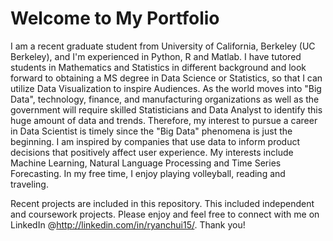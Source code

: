 # Welcome to My Portfolio

I am a recent graduate student from University of California, Berkeley (UC Berkeley), and I'm experienced in Python, R and Matlab. I have tutored students in Mathematics and Statistics in different background and look forward to obtaining a MS degree in Data Science or Statistics, so that I can utilize Data Visualization to inspire Audiences. As the world moves into "Big Data", technology, finance, and manufacturing organizations as well as the government will require skilled Statisticians and Data Analyst to identify this huge amount of data and trends. Therefore, my interest to pursue a career in Data Scientist is timely since the "Big Data" phenomena is just the beginning. I am inspired by companies that use data to inform product decisions that positively affect user experience. My interests include Machine Learning, Natural Language Processing and Time Series Forecasting. In my free time, I enjoy playing volleyball, reading and traveling. 

Recent projects are included in this repository. This included independent and coursework projects. Please enjoy and feel free to connect with me on LinkedIn @http://linkedin.com/in/ryanchui15/. Thank you!


